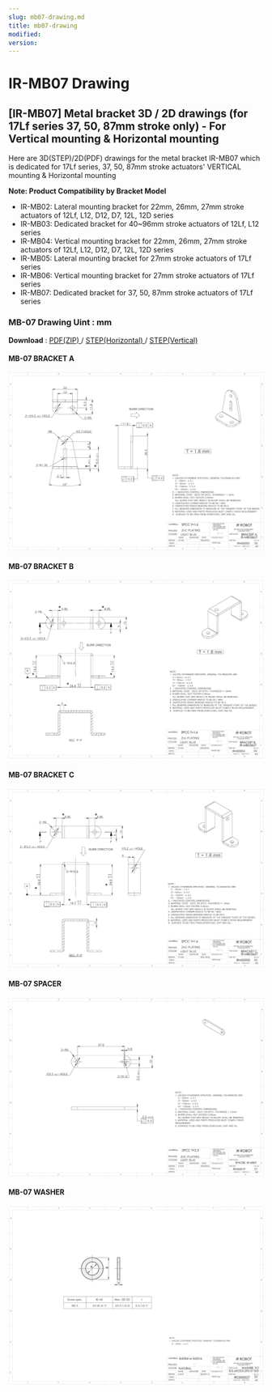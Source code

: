 ```yaml
---
slug: mb07-drawing.md
title: mb07-drawing
modified: 
version:
---
```

# IR-MB07 Drawing
## [IR-MB07] Metal bracket 3D / 2D drawings (for 17Lf series 37, 50, 87mm stroke only) - For Vertical mounting & Horizontal mounting

Here are 3D(STEP)/2D(PDF) drawings for the metal bracket IR-MB07 which is dedicated for 17Lf series, 37, 50, 87mm stroke actuators' VERTICAL mounting & Horizontal mounting
  
**Note: Product Compatibility by Bracket Model**
- IR-MB02: Lateral mounting bracket for 22mm, 26mm, 27mm stroke actuators of 12Lf, L12, D12, D7, 12L, 12D series
- IR-MB03: ​​Dedicated bracket for 40~96mm stroke actuators of 12Lf, L12 series
- IR-MB04: Vertical mounting bracket for 22mm, 26mm, 27mm stroke actuators of 12Lf, L12, D12, D7, 12L, 12D series
- IR-MB05: Lateral mounting bracket for 27mm stroke actuators of 17Lf series
- IR-MB06: Vertical mounting bracket for 27mm stroke actuators of 17Lf series
- IR-MB07: Dedicated bracket for 37, 50, 87mm stroke actuators of 17Lf series
### MB-07 Drawing  Uint : mm
**Download** : <a class="downloadbtn" href="./data/IR-MB07_2D_PDF.zip" download> PDF(ZIP) </a> / <a  class="downloadbtn" href="./data/IR-MB0307_Horizontal_Rev01_20240826.step" download> STEP(Horizontal) </a> / <a  class="downloadbtn" href="./data/IR-MB0307_Vertical_Rev01_20240826.step" download> STEP(Vertical) </a>
#### MB-07 BRACKET A
![mb07-bracket-a](./img/mb07-bracket-a.png)
#### MB-07 BRACKET B
![mb07-bracket-b](./img/mb07-bracket-b.png)
#### MB-07 BRACKET C
![mb07-bracket-c](./img/mb07-bracket-c.png)
#### MB-07 SPACER
![mb07-spacer](./img/mb07-spacer.png)
#### MB-07 WASHER
![mb07-washer](./img/mb07-washer.png)